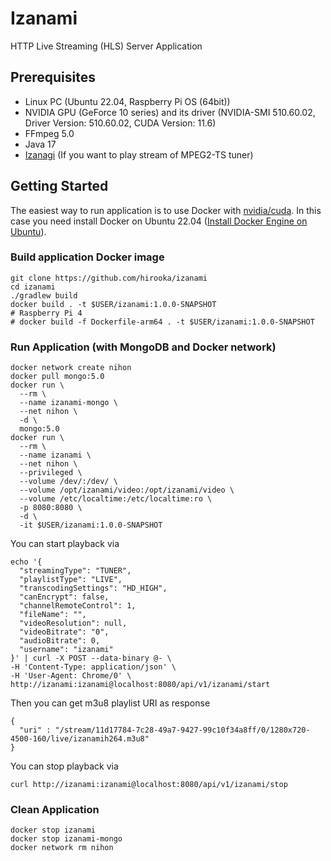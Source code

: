 # Izanami

HTTP Live Streaming (HLS) Server Application

## Prerequisites

- Linux PC (Ubuntu 22.04, Raspberry Pi OS (64bit))
- NVIDIA GPU (GeForce 10 series) and its driver (NVIDIA-SMI 510.60.02, Driver Version: 510.60.02, CUDA Version: 11.6)
- FFmpeg 5.0
- Java 17
- [Izanagi](https://github.com/hirooka/izanagi) (If you want to play stream of MPEG2-TS tuner)

## Getting Started

The easiest way to run application is to use Docker with [nvidia/cuda](https://hub.docker.com/r/nvidia/cuda). In this case you need install Docker on Ubuntu 22.04 ([Install Docker Engine on Ubuntu](https://docs.docker.com/engine/install/ubuntu/)).

### Build application Docker image

```
git clone https://github.com/hirooka/izanami
cd izanami
./gradlew build
docker build . -t $USER/izanami:1.0.0-SNAPSHOT
# Raspberry Pi 4
# docker build -f Dockerfile-arm64 . -t $USER/izanami:1.0.0-SNAPSHOT
```

### Run Application (with MongoDB and Docker network)

```
docker network create nihon
docker pull mongo:5.0
docker run \
  --rm \
  --name izanami-mongo \
  --net nihon \
  -d \
  mongo:5.0
docker run \
  --rm \
  --name izanami \
  --net nihon \
  --privileged \
  --volume /dev/:/dev/ \
  --volume /opt/izanami/video:/opt/izanami/video \
  --volume /etc/localtime:/etc/localtime:ro \
  -p 8080:8080 \
  -d \
  -it $USER/izanami:1.0.0-SNAPSHOT
```

You can start playback via

```
echo '{
  "streamingType": "TUNER",
  "playlistType": "LIVE",
  "transcodingSettings": "HD_HIGH",
  "canEncrypt": false,
  "channelRemoteControl": 1,
  "fileName": "",
  "videoResolution": null,
  "videoBitrate": "0",
  "audioBitrate": 0,
  "username": "izanami"
}' | curl -X POST --data-binary @- \
-H 'Content-Type: application/json' \
-H 'User-Agent: Chrome/0' \
http://izanami:izanami@localhost:8080/api/v1/izanami/start
```

Then you can get m3u8 playlist URI as response

```
{
  "uri" : "/stream/11d17784-7c28-49a7-9427-99c10f34a8ff/0/1280x720-4500-160/live/izanamih264.m3u8"
}
```

You can stop playback via

```
curl http://izanami:izanami@localhost:8080/api/v1/izanami/stop
```

### Clean Application

```
docker stop izanami
docker stop izanami-mongo
docker network rm nihon
```
